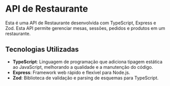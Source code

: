 # API de Restaurante

Esta é uma API de Restaurante desenvolvida com TypeScript, Express e Zod. Esta API permite gerenciar mesas, sessões, pedidos e produtos em um restaurante.

## Tecnologias Utilizadas

- **TypeScript**: Linguagem de programação que adiciona tipagem estática ao JavaScript, melhorando a qualidade e a manutenção do código.
- **Express**: Framework web rápido e flexível para Node.js.
- **Zod**: Biblioteca de validação e parsing de esquemas para TypeScript.


